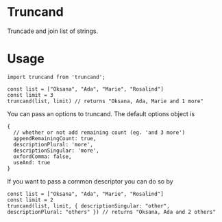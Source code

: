 # Truncand

Truncade and join list of strings.

# Usage

```
import truncand from 'truncand';

const list = ["Oksana", "Ada", "Marie", "Rosalind"]
const limit = 3
truncand(list, limit) // returns "Oksana, Ada, Marie and 1 more"
```

You can pass an options to truncand. The default options object is

```
{
  // whether or not add remaining count (eg. 'and 3 more')
  appendRemainingCount: true,
  descriptionPlural: 'more',
  descriptionSingular: 'more',
  oxfordComma: false,
  useAnd: true
}
```

If you want to pass a common descriptor you can do so by
```
const list = ["Oksana", "Ada", "Marie", "Rosalind"]
const limit = 2
truncand(list, limit, { descriptionSingular: "other", descriptionPlural: "others" }) // returns "Oksana, Ada and 2 others"
```
